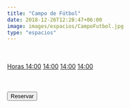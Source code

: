 ```yaml
---
title: "Campo de Fútbol"
date: 2018-12-26T12:28:47+06:00
image: images/espacios/CampoFutbol.jpg
type: "espacios"
---
```


<br>
<br>
<div class="list-group">
  <a href="#" class="list-group-item list-group-item-action active">
    Horas
  </a>
  <a href="#" class="list-group-item list-group-item-action">14:00</a>
  <a href="#" class="list-group-item list-group-item-action">14:00</a>
  <a href="#" class="list-group-item list-group-item-action">14:00</a>
  <a href="#" class="list-group-item list-group-item-action disabled">14:00</a>
</div>

<br>
<br>
<br>

  <div>
    <button type="button" class="consulta btn btn-primary btn-lg btn-block ">Reservar</button>
  </div>
